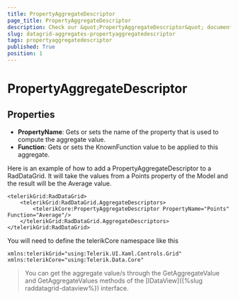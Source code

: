 ```yaml
---
title: PropertyAggregateDescriptor
page_title: PropertyAggregateDescriptor
description: Check our &quot;PropertyAggregateDescriptor&quot; documentation article for RadDataGrid for UWP control.
slug: datagrid-aggregates-propertyaggregatedescriptor
tags: propertyaggregatedescriptor
published: True
position: 1
---
```


# PropertyAggregateDescriptor

## Properties

* **PropertyName**: Gets or sets the name of the property that is used to compute the aggregate value.
* **Function**: Gets or sets the KnownFunction value to be applied to this aggregate.

Here is an example of how to add a PropertyAggregateDescriptor to a RadDataGrid. It will take the values from a Points property of the Model and the result will be the Average value.

	<telerikGrid:RadDataGrid>
	    <telerikGrid:RadDataGrid.AggregateDescriptors>
	        <telerikCore:PropertyAggregateDescriptor PropertyName="Points" Function="Average"/>
	    </telerikGrid:RadDataGrid.AggregateDescriptors>
	</telerikGrid:RadDataGrid>
You will need to define the telerikCore namespace like this

	xmlns:telerikGrid="using:Telerik.UI.Xaml.Controls.Grid"
    xmlns:telerikCore="using:Telerik.Data.Core"
 
>You can get the aggregate value/s through the GetAggregateValue and GetAggregateValues methods of the [IDataView]({%slug raddatagrid-dataview%}) interface.

